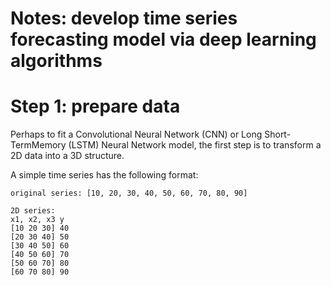 <h1>Notes: develop time series forecasting model via deep learning algorithms</h1>

# Step 1: prepare data

Perhaps to fit a Convolutional Neural Network (CNN) or Long Short-TermMemory (LSTM) Neural Network model, the first step is to transform a 2D data into a 3D structure. 

A simple time series has the following format: 
```
original series: [10, 20, 30, 40, 50, 60, 70, 80, 90]

2D series:
x1, x2, x3 y
[10 20 30] 40
[20 30 40] 50
[30 40 50] 60
[40 50 60] 70
[50 60 70] 80
[60 70 80] 90
```
